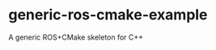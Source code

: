 generic-ros-cmake-example
====================================

 A generic ROS+CMake skeleton for C++ 
